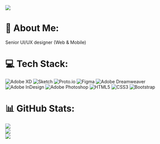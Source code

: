 [![](https://visitcount.itsvg.in/api?id=designerhub4&icon=0&color=0)](https://visitcount.itsvg.in)

# 💫 About Me:
Senior UI/UX designer (Web & Mobile)


# 💻 Tech Stack:
![Adobe XD](https://img.shields.io/badge/Adobe%20XD-470137?style=flat&logo=Adobe%20XD&logoColor=#FF61F6) ![Sketch](https://img.shields.io/badge/Sketch-FFB387?style=flat&logo=sketch&logoColor=black) ![Proto.io](https://img.shields.io/badge/Proto.io-161637?style=flat&logo=proto.io&logoColor=00e5ff) 	![Figma](https://img.shields.io/badge/figma-%23F24E1E.svg?style=flat&logo=figma&logoColor=white) ![Adobe Dreamweaver](https://img.shields.io/badge/Adobe%20Dreamweaver-FF61F6.svg?style=flat&logo=Adobe%20Dreamweaver&logoColor=white) ![Adobe InDesign](https://img.shields.io/badge/Adobe%20InDesign-49021F?style=flat&logo=adobeindesign&logoColor=white) ![Adobe Photoshop](https://img.shields.io/badge/adobephotoshop-%2331A8FF.svg?style=flat&logo=adobephotoshop&logoColor=white) ![HTML5](https://img.shields.io/badge/html5-%23E34F26.svg?style=flat&logo=html5&logoColor=white) ![CSS3](https://img.shields.io/badge/css3-%231572B6.svg?style=flat&logo=css3&logoColor=white) ![Bootstrap](https://img.shields.io/badge/bootstrap-%23563D7C.svg?style=flat&logo=bootstrap&logoColor=white)
# 📊 GitHub Stats:
![](https://github-readme-stats.vercel.app/api?username=designerhub4&theme=city_light&hide_border=false&include_all_commits=true&count_private=true)<br/>
![](https://github-readme-streak-stats.herokuapp.com/?user=designerhub4&theme=city_light&hide_border=false)<br/>
![](https://github-readme-stats.vercel.app/api/top-langs/?username=designerhub4&theme=city_light&hide_border=false&include_all_commits=true&count_private=true&layout=compact)
